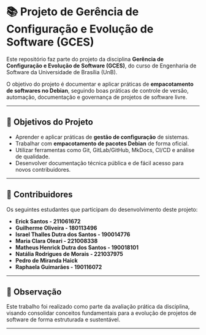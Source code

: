 # 📚 Projeto de Gerência de Configuração e Evolução de Software (GCES)

Este repositório faz parte do projeto da disciplina **Gerência de Configuração e Evolução de Software (GCES)**, do curso de Engenharia de Software da Universidade de Brasília (UnB).

O objetivo do projeto é documentar e aplicar práticas de **empacotamento de softwares no Debian**, seguindo boas práticas de controle de versão, automação, documentação e governança de projetos de software livre.

---

## 🚀 Objetivos do Projeto

- Aprender e aplicar práticas de **gestão de configuração** de sistemas.
- Trabalhar com **empacotamento de pacotes Debian** de forma oficial.
- Utilizar ferramentas como Git, GitLab/GitHub, MkDocs, CI/CD e análise de qualidade.
- Desenvolver documentação técnica pública e de fácil acesso para novos contribuidores.

---

## 👥 Contribuidores

Os seguintes estudantes que participam do desenvolvimento deste projeto:

- **Erick Santos - 211061672**
- **Guilherme Oliveira - 180113496**
- **Israel Thalles Dutra dos Santos - 190014776**
- **Maria Clara Oleari - 221008338**
- **Matheus Henrick Dutra dos Santos - 190018101**
- **Natália Rodrigues de Morais - 221037975**
- **Pedro de Miranda Haick**
- **Raphaela Guimarães - 190116072**

---

## 📌 Observação

Este trabalho foi realizado como parte da avaliação prática da disciplina, visando consolidar conceitos fundamentais para a evolução de projetos de software de forma estruturada e sustentável.

---

